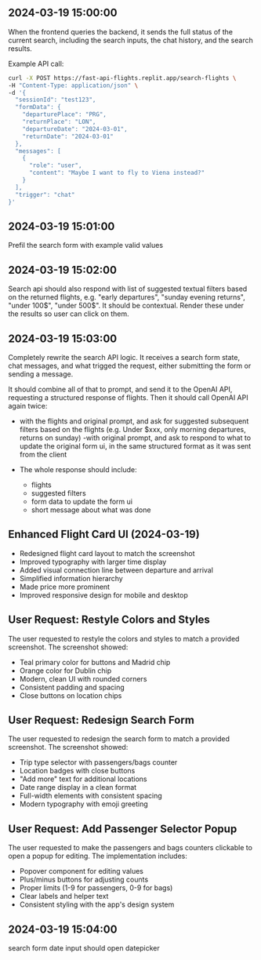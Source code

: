 ## 2024-03-19 15:00:00
When the frontend queries the backend, it sends the full status of the current search, including the search inputs, the chat history, and the search results.

Example API call:
```bash
curl -X POST https://fast-api-flights.replit.app/search-flights \
-H "Content-Type: application/json" \
-d '{
  "sessionId": "test123",
  "formData": {
    "departurePlace": "PRG",
    "returnPlace": "LON",
    "departureDate": "2024-03-01",
    "returnDate": "2024-03-01"
  },
  "messages": [
    {
      "role": "user",
      "content": "Maybe I want to fly to Viena instead?"
    }
  ],
  "trigger": "chat"
}'
```

## 2024-03-19 15:01:00
Prefil the search form with example valid values

## 2024-03-19 15:02:00
Search api should also respond with list of suggested textual filters based on the returned flights, e.g. "early departures", "sunday evening returns", "under 100$", "under 500$". It should be contextual.
Render these under the results so user can click on them.

## 2024-03-19 15:03:00
Completely rewrite the search API logic.
It receives a search form state, chat messages, and what trigged the request, either submitting the form or sending a message.

It should combine all of that to prompt, and send it to the OpenAI API, requesting a structured response of flights.
Then it should call OpenAI API again twice:
-  with the flights and original prompt, and ask for suggested subsequent filters based on the flights (e.g. Under $xxx, only morning departures, returns on sunday)
-with original prompt, and ask to respond to what to update the original form ui, in the same structured format as it was sent from the client

- The whole response should include:
  - flights
  - suggested filters
  - form data to update the form ui
  - short message about what was done

## Enhanced Flight Card UI (2024-03-19)
- Redesigned flight card layout to match the screenshot
- Improved typography with larger time display
- Added visual connection line between departure and arrival
- Simplified information hierarchy
- Made price more prominent
- Improved responsive design for mobile and desktop

## User Request: Restyle Colors and Styles
The user requested to restyle the colors and styles to match a provided screenshot. The screenshot showed:
- Teal primary color for buttons and Madrid chip
- Orange color for Dublin chip
- Modern, clean UI with rounded corners
- Consistent padding and spacing
- Close buttons on location chips

## User Request: Redesign Search Form
The user requested to redesign the search form to match a provided screenshot. The screenshot showed:
- Trip type selector with passengers/bags counter
- Location badges with close buttons
- "Add more" text for additional locations
- Date range display in a clean format
- Full-width elements with consistent spacing
- Modern typography with emoji greeting

## User Request: Add Passenger Selector Popup
The user requested to make the passengers and bags counters clickable to open a popup for editing. The implementation includes:
- Popover component for editing values
- Plus/minus buttons for adjusting counts
- Proper limits (1-9 for passengers, 0-9 for bags)
- Clear labels and helper text
- Consistent styling with the app's design system

## 2024-03-19 15:04:00
search form date input should open datepicker
